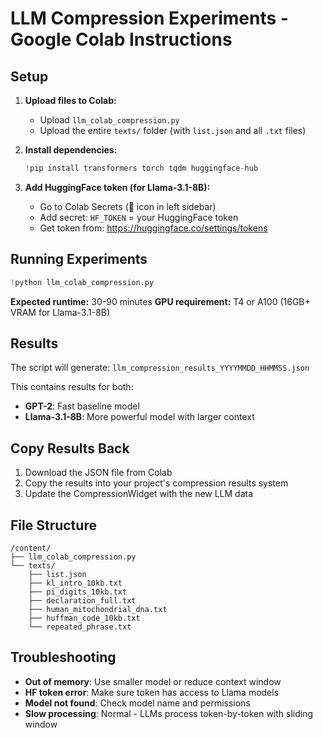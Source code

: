 # LLM Compression Experiments - Google Colab Instructions

## Setup

1. **Upload files to Colab:**
   - Upload `llm_colab_compression.py` 
   - Upload the entire `texts/` folder (with `list.json` and all `.txt` files)

2. **Install dependencies:**
   ```python
   !pip install transformers torch tqdm huggingface-hub
   ```

3. **Add HuggingFace token (for Llama-3.1-8B):**
   - Go to Colab Secrets (🔑 icon in left sidebar)
   - Add secret: `HF_TOKEN` = your HuggingFace token
   - Get token from: https://huggingface.co/settings/tokens

## Running Experiments

```python
!python llm_colab_compression.py
```

**Expected runtime:** 30-90 minutes
**GPU requirement:** T4 or A100 (16GB+ VRAM for Llama-3.1-8B)

## Results

The script will generate: `llm_compression_results_YYYYMMDD_HHMMSS.json`

This contains results for both:
- **GPT-2**: Fast baseline model  
- **Llama-3.1-8B**: More powerful model with larger context

## Copy Results Back

1. Download the JSON file from Colab
2. Copy the results into your project's compression results system
3. Update the CompressionWidget with the new LLM data

## File Structure

```
/content/
├── llm_colab_compression.py
└── texts/
    ├── list.json
    ├── kl_intro_10kb.txt
    ├── pi_digits_10kb.txt
    ├── declaration_full.txt
    ├── human_mitochondrial_dna.txt
    ├── huffman_code_10kb.txt
    └── repeated_phrase.txt
```

## Troubleshooting

- **Out of memory**: Use smaller model or reduce context window
- **HF token error**: Make sure token has access to Llama models
- **Model not found**: Check model name and permissions
- **Slow processing**: Normal - LLMs process token-by-token with sliding window